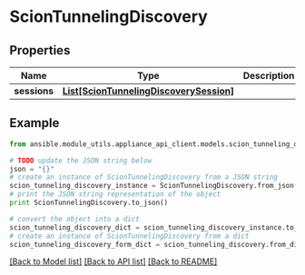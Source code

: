 # ScionTunnelingDiscovery


## Properties

Name | Type | Description | Notes
------------ | ------------- | ------------- | -------------
**sessions** | [**List[ScionTunnelingDiscoverySession]**](ScionTunnelingDiscoverySession.md) |  | 

## Example

```python
from ansible.module_utils.appliance_api_client.models.scion_tunneling_discovery import ScionTunnelingDiscovery

# TODO update the JSON string below
json = "{}"
# create an instance of ScionTunnelingDiscovery from a JSON string
scion_tunneling_discovery_instance = ScionTunnelingDiscovery.from_json(json)
# print the JSON string representation of the object
print ScionTunnelingDiscovery.to_json()

# convert the object into a dict
scion_tunneling_discovery_dict = scion_tunneling_discovery_instance.to_dict()
# create an instance of ScionTunnelingDiscovery from a dict
scion_tunneling_discovery_form_dict = scion_tunneling_discovery.from_dict(scion_tunneling_discovery_dict)
```
[[Back to Model list]](../README.md#documentation-for-models) [[Back to API list]](../README.md#documentation-for-api-endpoints) [[Back to README]](../README.md)


